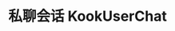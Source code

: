 # 私聊会话 KookUserChat

<include from="snippets.md" element-id="to-main-doc" />

<include from="snippets.md" element-id="need-help"/>

